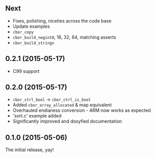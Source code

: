 Next
---------------------
- Fixes, polishing, niceties across the code base
- Update examples
- `cbor_copy`
- `cbor_build_negint8`, 16, 32, 64, matching asserts
- `cbor_build_stringn`

0.2.1 (2015-05-17)
---------------------
- C99 support

0.2.0 (2015-05-17)
---------------------

- `cbor_ctrl_bool` -> `cbor_ctrl_is_bool`
- Added `cbor_array_allocated` & map equivalent
- Overhauled endianess conversion - ARM now works as expected
- 'sort.c' example added
- Significantly improved and doxyfied documentation

0.1.0 (2015-05-06)
---------------------

The initial release, yay!
